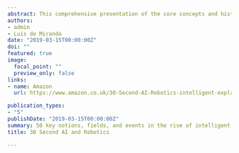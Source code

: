 ```yaml
---
abstract: This comprehensive presentation of the core concepts and historical landmarks in robotics and artificial intelligence is a must-read for those who want to understand the important changes happening now in our everyday lives, in the workplace, and in our minds and bodies. What is deep in “deep learning”? Can artificial intelligence really think? What will robots really look like in the near future? Is there a new class divide between those who understand technology and those who fear it? A clear and exhaustive introduction for non-specialists, 30-Second AI & Robotics will help the reader to navigate the world of ubiquitous computers, smart cities, and collaborative robots. At last, an optimistic and friendly book about our human possibilities in the time of automata.
authors:
- admin
- Luis de Miranda 
date: "2019-03-15T00:00:00Z"
doi: ""
featured: true
image:
  focal_point: ""
  preview_only: false
links:
- name: Amazon
  url: https://www.amazon.co.uk/30-Second-AI-Robotics-intelligent-explained/dp/178240547X

publication_types:
- "5"
publishDate: "2019-03-15T00:00:00Z"
summary: 50 key notions, fields, and events in the rise of intelligent machines, each explained in half a minute
title: 30 Second AI and Robotics

---
```




